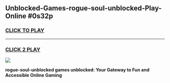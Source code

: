 
## Unblocked-Games-rogue-soul-unblocked-Play-Online #0s32p
<h3>
<a href="https://news.freeplayer.one?title=rogue-soul-unblocked&ref=3">CLICK TO PLAY</a></h3>
<hr>

<h3>
<a href="https://news.freeplayer.one?title=rogue-soul-unblocked&ref=3">CLICK 2 PLAY</a>
  
</h3>

<a href="https://news.freeplayer.one?title=rogue-soul-unblocked&ref=3"><img src="https://clearcache.store/games.png"></a>


**rogue-soul-unblocked games unblocked: Your Gateway to Fun and Accessible Online Gaming**
